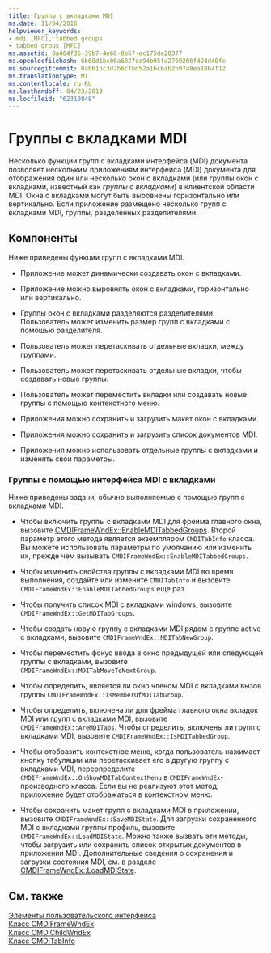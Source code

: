 ```yaml
---
title: Группы с вкладками MDI
ms.date: 11/04/2016
helpviewer_keywords:
- mdi [MFC], tabbed groups
- tabbed grous [MFC]
ms.assetid: 0a464f36-39b7-4e68-8b67-ec175de28377
ms.openlocfilehash: 6b68d1bc06a6827ca94b05fa2760206f424d40fe
ms.sourcegitcommit: 0ab61bc3d2b6cfbd52a16c6ab2b97a8ea1864f12
ms.translationtype: MT
ms.contentlocale: ru-RU
ms.lasthandoff: 04/23/2019
ms.locfileid: "62310848"
---
```

# <a name="mdi-tabbed-groups"></a>Группы с вкладками MDI

Несколько функции групп с вкладками интерфейса (MDI) документа позволяет нескольким приложениям интерфейса (MDI) документа для отображения один или несколько окон с вкладками (или группы окон с вкладками, известный как *группы с вкладками*) в клиентской области MDI. Окна с вкладками могут быть выровнены горизонтально или вертикально. Если приложение размещено несколько групп с вкладками MDI, группы, разделенных разделителями.

## <a name="features"></a>Компоненты

Ниже приведены функции групп с вкладками MDI.

- Приложение может динамически создавать окон с вкладками.

- Приложение можно выровнять окон с вкладками, горизонтально или вертикально.

- Группы окон с вкладками разделяются разделителями. Пользователь может изменить размер групп с вкладками с помощью разделителя.

- Пользователь может перетаскивать отдельные вкладки, между группами.

- Пользователь может перетаскивать отдельные вкладки, чтобы создавать новые группы.

- Пользователь может переместить вкладки или создавать новые группы с помощью контекстного меню.

- Приложения можно сохранить и загрузить макет окон с вкладками.

- Приложения можно сохранить и загрузить список документов MDI.

- Приложения можно использовать отдельные группы с вкладками и изменять свои параметры.

### <a name="using-mdi-tabbed-groups"></a>Группы с помощью интерфейса MDI с вкладками

Ниже приведены задачи, обычно выполняемые с помощью групп с вкладками MDI.

- Чтобы включить группы с вкладками MDI для фрейма главного окна, вызовите [CMDIFrameWndEx::EnableMDITabbedGroups](../mfc/reference/cmdiframewndex-class.md#enablemditabbedgroups). Второй параметр этого метода является экземпляром `CMDITabInfo` класса. Вы можете использовать параметры по умолчанию или изменить их, прежде чем вызывать `CMDIFrameWndEx::EnableMDITabbedGroups`.

- Чтобы изменить свойства группы с вкладками MDI во время выполнения, создайте или измените `CMDITabInfo` и вызовите `CMDIFrameWndEx::EnableMDITabbedGroups` еще раз

- Чтобы получить список MDI с вкладками windows, вызовите `CMDIFrameWndEx::GetMDITabGroups`.

- Чтобы создать новую группу с вкладками MDI рядом с группе active с вкладками, вызовите `CMDIFrameWndEx::MDITabNewGroup`.

- Чтобы переместить фокус ввода в окно предыдущей или следующей группы с вкладками, вызовите `CMDIFrameWndEx::MDITabMoveToNextGroup`.

- Чтобы определить, является ли окно членом MDI с вкладками вызов группы `CMDIFrameWndEx::IsMemberOfMDITabGroup`.

- Чтобы определить, включена ли для фрейма главного окна вкладок MDI или групп с вкладками MDI, вызовите `CMDIFrameWndEx::AreMDITabs`. Чтобы определить, включены ли групп с вкладками MDI, вызовите `CMDIFrameWndEx::IsMDITabbedGroup`.

- Чтобы отобразить контекстное меню, когда пользователь нажимает кнопку табуляции или перетаскивает его в другую группу с вкладками MDI, переопределите `CMDIFrameWndEx::OnShowMDITabContextMenu` в `CMDIFrameWndEx`-производного класса. Если вы не реализуют этот метод, приложение будет отображаться в контекстном меню.

- Чтобы сохранить макет групп с вкладками MDI в приложении, вызовите `CMDIFrameWndEx::SaveMDIState`. Для загрузки сохраненного MDI с вкладками группы профиль, вызовите `CMDIFrameWndEx::LoadMDIState`. Можно также вызвать эти методы, чтобы загрузить или сохранить список открытых документов в приложении MDI. Дополнительные сведения о сохранения и загрузки состояния MDI, см. в разделе [CMDIFrameWndEx::LoadMDIState](../mfc/reference/cmdiframewndex-class.md#loadmdistate).

## <a name="see-also"></a>См. также

[Элементы пользовательского интерфейса](../mfc/user-interface-elements-mfc.md)<br/>
[Класс CMDIFrameWndEx](../mfc/reference/cmdiframewndex-class.md)<br/>
[Класс CMDIChildWndEx](../mfc/reference/cmdichildwndex-class.md)<br/>
[Класс CMDITabInfo](../mfc/reference/cmditabinfo-class.md)
